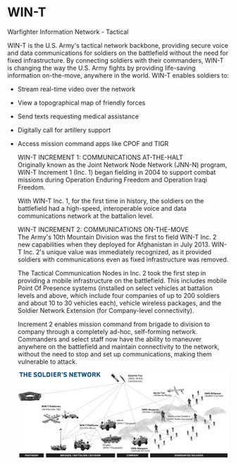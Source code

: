 # WIN-T


Warfighter Information Network - Tactical

WIN-T is the U.S. Army's tactical network backbone, providing secure
voice and data communications for soldiers on the battlefield without
the need for fixed infrastructure. By connecting soldiers with their
commanders, WIN-T is changing the way the U.S. Army fights by providing
life-saving information on-the-move, anywhere in the world. WIN-T
enables soldiers to:

- Stream real-time video over the network

- View a topographical map of friendly forces

- Send texts requesting medical assistance

- Digitally call for artillery support

- Access mission command apps like CPOF and TIGR

    WIN-T INCREMENT 1: COMMUNICATIONS AT-THE-HALT\
    Originally known as the Joint Network Node Network (JNN-N) program,
    WIN-T Increment 1 (Inc. 1) began fielding in 2004 to support combat
    missions during Operation Enduring Freedom and Operation Iraqi
    Freedom.

    With WIN-T Inc. 1, for the first time in history, the soldiers on
    the battlefield had a high-speed, interoperable voice and data
    communications network at the battalion level.

    WIN-T INCREMENT 2: COMMUNICATIONS ON-THE-MOVE\
    The Army's 10th Mountain Division was the first to field WIN-T
    Inc. 2 new capabilities when they deployed for Afghanistan in
    July 2013. WIN-T Inc. 2's unique value was immediately recognized,
    as it provided soldiers with communications even as fixed
    infrastructure was removed.

    The Tactical Communication Nodes in Inc. 2 took the first step in
    providing a mobile infrastructure on the battlefield. This includes
    mobile Point Of Presence systems (installed on select vehicles at
    battalion levels and above, which include four companies of up to
    200 soldiers and about 10 to 30 vehicles each), vehicle wireless
    packages, and the Soldier Network Extension (for Company-level
    connectivity).

    Increment 2 enables mission command from brigade to division to
    company through a completely ad-hoc, self-forming network.
    Commanders and select staff now have the ability to maneuver
    anywhere on the battlefield and maintain connectivity to the
    network, without the need to stop and set up communications, making
    them vulnerable to attack.

    ![](./images/15009219.png?width=480)

